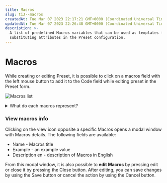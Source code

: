 ```yaml
---
title: Macros
slug: tiJ--macros
createdAt: Tue Mar 07 2023 22:17:21 GMT+0000 (Coordinated Universal Time)
updatedAt: Tue Mar 07 2023 22:26:48 GMT+0000 (Coordinated Universal Time)
description: >-
  A list of predefined Macros variables that can be used as templates for
  substituting attributes in the Preset configuration.
---
```


# Macros

While creating or editing Preset, it is possible to click on a macros field with the left mouse button to add it to the Code field while editing preset in the Preset form.

![Macros list](../.gitbook/assets/hlF6DGDCJgwJSWglb7QNG\_image.png)

<details>

<summary>What do each macros represent?</summary>

* onu.serial\_number - serial number of the ONU
* onu.port\_interface - ONU port interface
* onu.qinq\_free\_vlan - free qinq vlan ONU port
* onu.onu\_interface - ONU interface
* onu\_number - ONU number
* onu.name - ONU name
* onu\_type.value - ONU type value
* onu.mac\_address - ONU mac address
* onu.mac\_address | split "." - mac address of the current ONU, separated by the dot character
* onu.mac\_address | split "-" - mac address of the current ONU, separated by the dash character
* input\_params.field\_name - field name input\_params

You can view examples of their samples [here](https://app.gitbook.com/o/FLfeqEYvh9QVB713VXQE/s/MviMfLPCHms6Yo2oirJF/\~/changes/5/macros/macros-descriptions).

</details>

### View macros info

Clicking on the view icon opposite a specific Macros opens a modal window with Macros details. The following fields are available:

* Name - Macros title
* Example - an example value
* Description en - description of Macros in English

From this modal window, it is also possible to **edit Macros** by pressing edit or close it by pressing the Close button. After editing, you can save changes by using the Save button or cancel the action by using the Cancel button.

